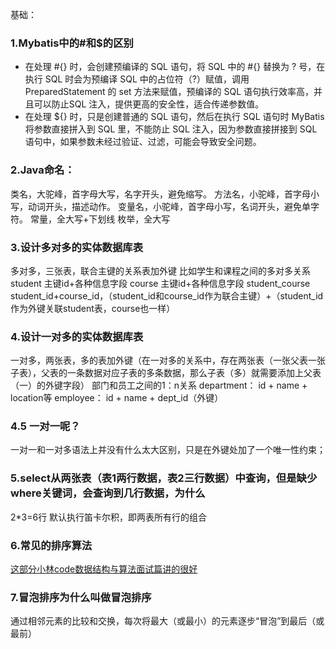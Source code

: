 基础：
### 1.Mybatis中的#和$的区别
- 在处理 #{} 时，会创建预编译的 SQL 语句，将 SQL 中的 #{} 替换为 ? 号，在执行 SQL 时会为预编译 SQL 中的占位符（?）赋值，调用 PreparedStatement 的 set 方法来赋值，预编译的 SQL 语句执行效率高，并且可以防止SQL 注入，提供更高的安全性，适合传递参数值。
- 在处理 ${} 时，只是创建普通的 SQL 语句，然后在执行 SQL 语句时 MyBatis 将参数直接拼入到 SQL 里，不能防止 SQL 注入，因为参数直接拼接到 SQL 语句中，如果参数未经过验证、过滤，可能会导致安全问题。


### 2.Java命名：
类名，大驼峰，首字母大写，名字开头，避免缩写。
方法名，小驼峰，首字母小写，动词开头，描述动作。
变量名，小驼峰，首字母小写，名词开头，避免单字符。
常量，全大写+下划线
枚举，全大写

### 3.设计多对多的实体数据库表
多对多，三张表，联合主键的关系表加外键
比如学生和课程之间的多对多关系
student 主键id+各种信息字段
course  主键id+各种信息字段
student_course student_id+course_id，（student_id和course_id作为联合主键）+（student_id作为外键关联student表，course也一样）

### 4.设计一对多的实体数据库表
一对多，两张表，多的表加外键（在一对多的关系中，存在两张表（一张父表一张子表），父表的一条数据对应子表的多条数据，那么子表（多）就需要添加上父表（一）的外键字段）
部门和员工之间的1：n关系
department： id + name + location等
employee：	id + name + dept_id（外键）

### 4.5 一对一呢？
一对一和一对多语法上并没有什么太大区别，只是在外键处加了一个唯一性约束；

### 5.select从两张表（表1两行数据，表2三行数据）中查询，但是缺少where关键词，会查询到几行数据，为什么
2*3=6行
默认执行笛卡尔积，即两表所有行的组合

### 6.常见的排序算法
[这部分小林code数据结构与算法面试篇讲的很好](https://xiaolincoding.com/interview/data.html#%E6%8E%92%E5%BA%8F%E7%AE%97%E6%B3%95)

### 7.冒泡排序为什么叫做冒泡排序
通过相邻元素的比较和交换，每次将最大（或最小）的元素逐步“冒泡”到最后（或最前）